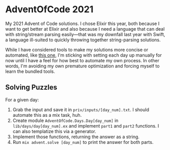 # AdventOfCode 2021

My 2021 Advent of Code solutions. I chose Elixir this year, both because I want
to get better at Elixir and also because I need a language that can deal with
string/stream parsing easily—that was my downfall last year with Swift, a
language ill-suited to quickly throwing together string-parsing solutions.

While I have considered tools to make my solutions more concise or automated,
like [this one](https://github.com/mathsaey/advent_of_code_utils), I'm sticking
with setting each day up manually for now until I have a feel for how best to
automate my own process. In other words, I'm avoiding my own premature
optimization and forcing myself to learn the bundled tools.

## Solving Puzzles

For a given day:

1. Grab the input and save it in `priv/inputs/[day_num].txt`. I should automate
   this as a mix task, huh.
2. Create module `AdventOfCode.Days.Day[day_num]` in `lib/days/day[day_num].ex`
   and implement `part1` and `part2` functions. I can also templatize this via a
   generator.
3. Implement those functions, returning the answer as a string.
4. Run `mix advent.solve [day_num]` to print the answer for both parts.

